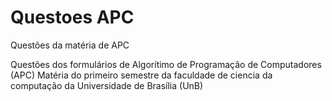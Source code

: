 # Questoes APC
 Questões da matéria de APC

Questões dos formulários de Algorítimo de Programação de Computadores (APC)
Matéria do primeiro semestre da faculdade de ciencia da computação da Universidade de Brasília (UnB)